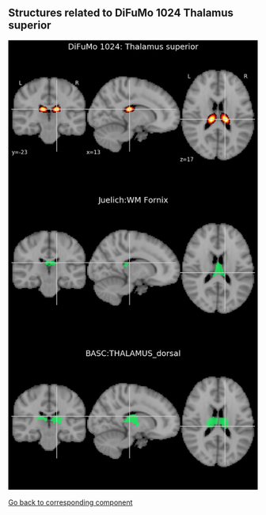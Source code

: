 


## Structures related to DiFuMo 1024 Thalamus superior

![469](469.jpg "Structures related to DiFuMo 1024 Thalamus superior")

[Go back to corresponding component](https://parietal-inria.github.io/DiFuMo/1024/html/469.html)